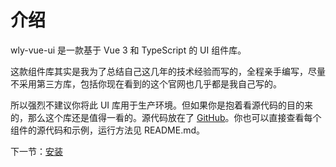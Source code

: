 # 介绍

wly-vue-ui 是一款基于 Vue 3 和 TypeScript 的 UI 组件库。

这款组件库其实是我为了总结自己这几年的技术经验而写的，全程亲手编写，尽量不采用第三方库，包括你现在看到的这个官网也几乎都是我自己写的。

所以强烈不建议你将此 UI 库用于生产环境。但如果你是抱着看源代码的目的来的，那么这个库还是值得一看的。源代码放在了 [GitHub](https://github.com/wangliuyong/wly-vue3-ui)。你也可以直接查看每个组件的源代码和示例，运行方法见 README.md。

下一节：[安装](#/doc/install)